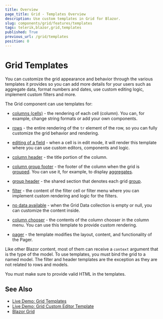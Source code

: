 ```yaml
---
title: Overview
page_title: Grid - Templates Overview
description: Use custom templates in Grid for Blazor.
slug: components/grid/features/templates
tags: telerik,blazor,grid,templates
published: True
previous_url: /grid/templates
position: 0
---
```


# Grid Templates

You can customize the grid appearance and behavior through the various templates it provides so you can add more details for your users such as aggregate data, format numbers and dates, use custom editing logic, implement custom filters and more.

The Grid component can use templates for: 

* [columns (cells)](slug://grid-templates-column) - the rendering of each cell (column). You can, for example, change string formats or add your own components.

* [rows](slug://grid-templates-row) - the entire rendering of the `tr` element of the row, so you can fully customize the grid behavior and rendering.

* [editing of a field](slug://grid-templates-editor) - when a cell is in edit mode, it will render this template where you can use custom editors, components and logic.

* [column header](slug://grid-templates-column-header) - the title portion of the column.

* [column group footer](slug://grid-templates-column-group-footer) - the footer of the column when the grid is [grouped](slug://components/grid/features/grouping). You can use it, for example, to display [aggregates](slug://grid-aggregates).

* [group header](slug://grid-templates-group-header) - the shared section that denotes each grid [group](slug://components/grid/features/grouping).

* [filter](slug://grid-templates-filter)  - the content of the filter cell or filter menu where you can implement custom rendering and logic for the filters.

* [no data available](slug://grid-templates-no-data) - when the Grid Data collection is empty or null, you can customize the content inside.

* [column chooser](slug://grid-templates-column-chooser)  - the contents of the column chooser in the column menu. You can use this template to provide custom rendering.

* [pager](slug://grid-templates-pager) - the template modifies the layout, content, and functionality of the Pager.


Like other Blazor content, most of them can receive a `context` argument that is the type of the model. To use templates, you must bind the grid to a named model. The filter and header templates are the exception as they are not related to rows and models.

You must make sure to provide valid HTML in the templates.

## See Also

 * [Live Demo: Grid Templates](https://demos.telerik.com/blazor-ui/grid/templates)
 * [Live Demo: Grid Custom Editor Template](https://demos.telerik.com/blazor-ui/grid/custom-editor)
 * [Blazor Grid](slug://grid-overview)

